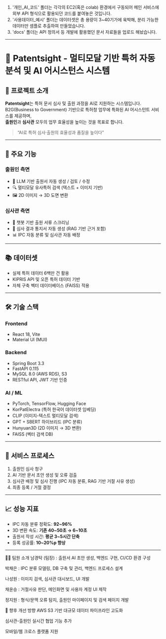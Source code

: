 1. '개인_AI_코드' 폴더는 각각의 EC2(혹은 colab) 환경에서 구동되어 메인 서비스에 외부 API 형식으로 활용되던 코드를 붙여놓은 것입니다.
2. '사용데이터_예시' 폴더는 데이터셋은 총 용량이 3~40기가에 육박해, 분리 가능한 데이터만 셈플로 추출하여 만들었습니다.
3. 'docs' 폴더는 API 정의서 등 개발에 활용했던 문서 자료들을 업로드 해놨습니다.

---

# 📘 Patentsight - 멀티모달 기반 특허 자동 분석 및 AI 어시스턴스 시스템

## 📌 프로젝트 소개
**Patentsight**는 특허 문서 심사 및 출원 과정을 AI로 지원하는 시스템입니다.  
B2G(Business to Government) 기반으로 특허청 업무에 특화된 AI 어시스턴트 서비스를 제공하며,  
**출원인**과 **심사관** 모두의 업무 효율성을 높이는 것을 목표로 합니다.

> “AI로 특허 심사·출원의 효율성과 품질을 높이다”

---

## 🎯 주요 기능
### 출원인 측면
- 📝 LLM 기반 출원서 자동 생성 / 검토 / 수정  
- 🔍 멀티모달 유사특허 검색 (텍스트 + 이미지 기반)  
- 🖼️ 2D 이미지 → 3D 도면 변환  

### 심사관 측면
- 🤖 챗봇 기반 출원 서류 스크리닝  
- 📑 심사 결과 통지서 자동 생성 (RAG 기반 근거 포함)  
- 📊 IPC 자동 분류 및 심사관 자동 배정  

---

## 📚 데이터셋
- 실제 특허 데이터 6백만 건 활용  
- KIPRIS API 및 오픈 특허 데이터 기반  
- 자체 구축 벡터 데이터베이스 (FAISS) 적용  

---

## 🛠 기술 스택
### Frontend
- React 18, Vite  
- Material UI (MUI)

### Backend
- Spring Boot 3.3  
- FastAPI 0.115  
- MySQL 8.0 (AWS RDS), S3  
- RESTful API, JWT 기반 인증

### AI / ML
- PyTorch, TensorFlow, Hugging Face  
- KorPatElectra (특허 한국어 데이터셋 임베딩)  
- CLIP (이미지-텍스트 멀티모달 검색)  
- GPT + SBERT 하이브리드 (IPC 분류)  
- Hunyuan3D (2D 이미지 → 3D 변환)  
- FAISS (벡터 검색 DB)

---

## 📂 서비스 프로세스
1. 출원인 심사 청구  
2. AI 기반 문서 초안 생성 및 오류 검출  
3. 심사관 배정 및 심사 진행 (IPC 자동 분류, RAG 기반 거절 사유 생성)  
4. 최종 등록 / 거절 결정  

---

## 📈 성능 지표
- IPC 자동 분류 정확도: **92~96%**  
- 3D 변환 속도: **기존 40~50초 → 6~10초**  
- 출원서 작성 시간: **평균 3~5시간 단축**  
- 등록 성공률: **10~20%p 향상**  

---

👩‍💻 팀원 소개
남경탁 (팀장) : 출원서 AI 초안 생성, 백엔드 구현, CI/CD 환경 구성

박채은 : IPC 분류 모델링, DB 구축 및 관리, 백엔드 프로세스 설계

나성원 : 이미지 검색, 심사관 대시보드, UI 개발

채윤승 : 거절사유 판단, 메인화면 및 사용자 계정 UI 제작

정지원 : 형식/문맥 오류 탐지, 출원인 마이페이지 및 검색 페이지 개발

🔮 향후 개선 방향
AWS S3 기반 대규모 데이터 파이프라인 고도화

심사관-출원인 실시간 협업 기능 추가

모바일/웹 크로스 플랫폼 지원

